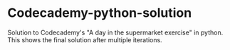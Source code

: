 # Codecademy-python-solution
Solution to Codecademy's "A day in the supermarket exercise" in python. This shows the final solution after multiple iterations.
